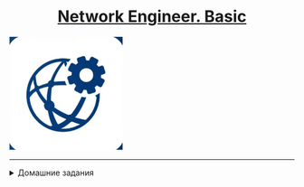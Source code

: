 <h1 style="text-align: center;"> 
<a href="https://otus.ru/lessons/setevoy-inzhener-basic/">Network Engineer. Basic</a>
</h1>

<img src="./homeworks/img/main_img.jpg" alt="drawing" width="200"/>

---

<details>
<summary>Домашние задания</summary>

1. [Базовая настройка коммутатора](./homeworks/hw01/README.md)
2. [MAC-адреса сетевых устройств](./homeworks/hw02/README.md)
3. [Расчет подсетей IPv4](./homeworks/hw03/README.md)
4. [Настройка IPv6-адресов на сетевых устройствах](./homeworks/hw04/README.md)
5. [Доступ к сетевым устройствам по протоколу SSH](./homeworks/hw05/README.md)
6. [Внедрение маршрутизации междувиртуальными локальными сетями](./homeworks/hw06/README.md)
7. [Развертывание коммутируемой сети с резервными каналами (STP)](./homeworks/hw07/README.md)
8. [Реализация DHCPv4/6](./homeworks/hw08/README.md)

</details>
